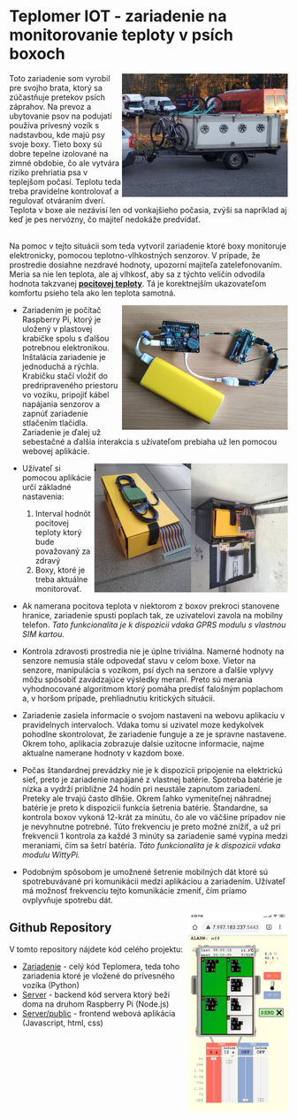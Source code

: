 # Teplomer IOT - zariadenie na monitorovanie teploty v psích boxoch

<img align="right" src="/.doc/trailer.png" width="300">
Toto zariadenie som vyrobil pre svojho brata, ktorý sa zúčastňuje pretekov psích záprahov. Na prevoz a ubytovanie psov na podujatí používa prívesný vozík s nadstavbou, kde majú psy svoje boxy. Tieto boxy sú dobre tepelne izolované na zimné obdobie, čo ale vytvára riziko prehriatia psa v teplejšom počasí. Teplotu teda treba pravidelne kontrolovať a regulovať otváraním dverí. Teplota v boxe ale nezávisí len od vonkajšieho počasia, zvýši sa napríklad aj keď je pes nervózny, čo majiteľ nedokáže predvídať.
<br><br>

Na pomoc v tejto situácii som teda vytvoril zariadenie ktoré boxy monitoruje elektronicky, pomocou teplotno-vlhkostných senzorov. 
V prípade, že prostredie dosiahne nezdravé hodnoty, upozorní majiteľa zatelefonovaním. 
Meria sa nie len teplota, ale aj vlhkosť, aby sa z týchto veličín odvodila hodnota takzvanej [**pocitovej teploty**](https://en.wikipedia.org/wiki/Heat_index).
Tá je korektnejším ukazovateľom komfortu psieho tela ako len teplota samotná.

<img align="right" src=".doc/hw.png" width="300"/>

* Zariadením je počítač Raspberry Pi, ktorý je uložený v plastovej krabičke spolu s ďalšou potrebnou elektronikou. 
Inštalácia zariadenie je jednoduchá a rýchla. Krabičku stačí vložiť do predripraveného priestoru vo voziku, 
pripojiť kábel napájania senzorov a zapnúť zariadenie stlačením tlačidla. Zariadenie je ďalej už sebestačné a 
ďalšia interakcia s užívateľom prebiaha už len pomocou webovej aplikácie.

<img align="right" src="/.doc/inside.png" width="175"/><img align="right" src="/.doc/box.png" width="175"/>

* Užívateľ si pomocou aplikácie určí základné nastavenia: 
	1. Interval hodnôt pocitovej teploty ktorý bude považovaný za zdravý
	2. Boxy, ktoré je treba aktuálne monitorovať.

* Ak namerana pocitova teplota v niektorom z boxov prekroci stanovene hranice, zariadenie spusti poplach tak, ze uzivatelovi zavola na mobilny telefon. *Tato funkcionalita je k dispozicii vdaka GPRS modulu s vlastnou SIM kartou.*

* Kontrola zdravosti prostredia nie je úplne triviálna. Namerné hodnoty na senzore nemusia stále odpovedať stavu v celom boxe. 
Vietor na senzore, manipulácia s vozíkom, psí dych na senzore a ďalšie vplyvy môžu spôsobiť zavádzajúce výsledky meraní. 
Preto sú merania vyhodnocované algoritmom ktorý pomáha predísť falošným poplachom a, v horšom prípade, prehliadnutiu kritických situácii.

* Zariadenie zasiela informacie o svojom nastaveni na webovu aplikaciu v pravidelnych intervaloch. Vdaka tomu si uzivatel moze kedykolvek pohodlne skontrolovat, že zariadenie funguje a ze je spravne nastavene. Okrem toho, aplikacia zobrazuje dalsie uzitocne informacie, najme aktualne namerane hodnoty v kazdom boxe.

* Počas štandardnej prevádzky nie je k dispozícii pripojenie na elektrickú sieť, preto je zariadenie napájané z vlastnej batérie. Spotreba batérie je nízka a vydrží približne 24 hodín pri neustále zapnutom zariadení. Preteky ale trvajú často dlhšie. Okrem ľahko vymeniteľnej náhradnej batérie je preto k dispozicii funkcia šetrenia batérie. Štandardne, sa kontrola boxov vykoná 12-krát za minútu, čo ale vo väčšine prípadov nie je nevyhnutne potrebné. Túto frekvenciu je preto možné znížiť, a už pri frekvencii 1 kontrola za každé 3 minúty sa zariadenie samé vypína medzi meraniami, čím sa šetrí batéria. *Táto funkcionalita je k dispozicii vdaka modulu WittyPi.*

* Podobným spôsobom je umožnené šetrenie mobilných dát ktoré sú spotrebuvávané pri komunikácii medzi aplikáciou a zariadením. Užívateľ má možnosť frekvenciu tejto komunikácie zmeniť, čím priamo ovplyvňuje spotrebu dát.
<img align="right" src=".doc/screenshot.png" width="180" />

 ## Github Repository
V tomto repository nájdete kód celého projektu:
* [Zariadenie](https://github.com/MarekDrabik/Teplomer/tree/master/Zariadenie) - celý kód Teplomera, teda toho zariadenia ktoré je vložené do prívesného vozíka (Python)
* [Server](https://github.com/MarekDrabik/Teplomer/tree/master/Server) - backend kód servera ktorý beží doma na druhom Raspberry Pi (Node.js) 
* [Server/public](https://github.com/MarekDrabik/Teplomer/tree/master/Server/public) - frontend webová aplikácia (Javascript, html, css)

